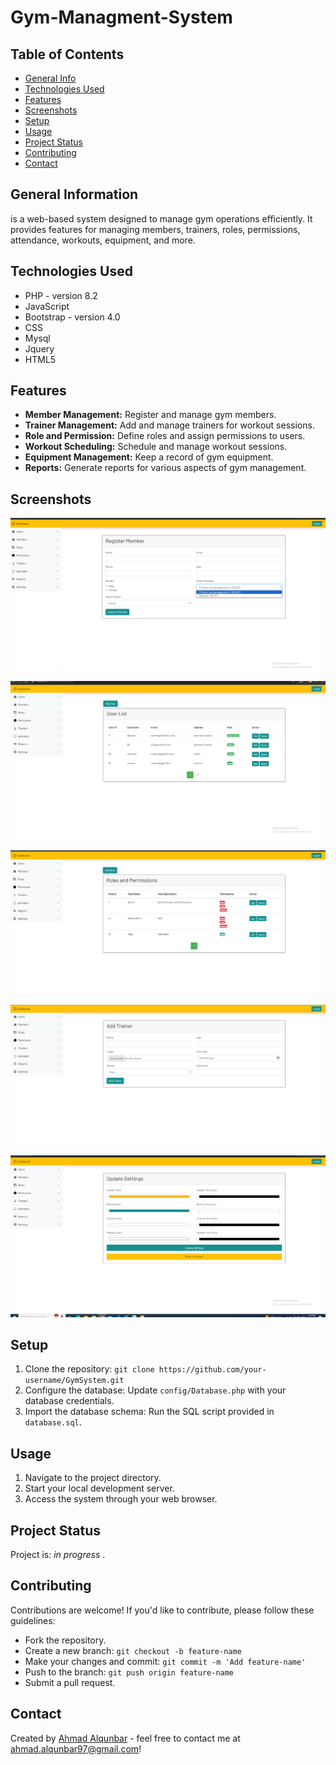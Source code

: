 # Gym-Managment-System
## Table of Contents
* [General Info](#general-information)
* [Technologies Used](#technologies-used)
* [Features](#features)
* [Screenshots](#screenshots)
* [Setup](#setup)
* [Usage](#usage)
* [Project Status](#project-status)
* [Contributing](#Contributing)
* [Contact](#contact)
<!-- * [License](#license) -->


## General Information
 is a web-based system designed to manage gym operations efficiently. It provides features for managing members, trainers, roles, permissions, attendance, workouts, equipment, and more. 
<!-- You don't have to answer all the questions - just the ones relevant to your project. -->


## Technologies Used
- PHP - version 8.2
- JavaScript 
- Bootstrap - version 4.0
- CSS
- Mysql
- Jquery
- HTML5

## Features
- **Member Management:** Register and manage gym members.
- **Trainer Management:** Add and manage trainers for workout sessions.
- **Role and Permission:** Define roles and assign permissions to users.
- **Workout Scheduling:** Schedule and manage workout sessions.
- **Equipment Management:** Keep a record of gym equipment.
- **Reports:** Generate reports for various aspects of gym management.

## Screenshots
![Example screenshot](./uploads/trainer/add_member.png)

![Example screenshot](./uploads/trainer/user_list.png)

![Example screenshot](./uploads/trainer/add_role.png)

![Example screenshot](./uploads/trainer/add_trainer.png)

![Example screenshot](./uploads/trainer/setting.png)





<!-- If you have screenshots you'd like to share, include them here. -->


## Setup
1. Clone the repository: `git clone https://github.com/your-username/GymSystem.git`
3. Configure the database: Update `config/Database.php` with your database credentials.
4. Import the database schema: Run the SQL script provided in `database.sql`.


## Usage
1. Navigate to the project directory.
2. Start your local development server.
3. Access the system through your web browser.


## Project Status
Project is: _in progress_ .


## Contributing
Contributions are welcome! If you'd like to contribute, please follow these guidelines:
- Fork the repository.
- Create a new branch: `git checkout -b feature-name`
- Make your changes and commit: `git commit -m 'Add feature-name'`
- Push to the branch: `git push origin feature-name`
- Submit a pull request.


## Contact
Created by [Ahmad Alqunbar](https://www.linkedin.com/in/ahmad-alqunbar/) - feel free to contact me at [ahmad.alqunbar97@gmail.com](mailto:ahmad.alqunbar97@gmail.com)!


<!-- Optional -->
<!-- ## License -->
<!-- This project is open source and available under the [... License](). -->
<!-- You don't have to include all sections - just the one's relevant to your project -->
